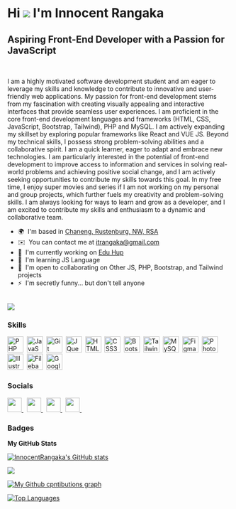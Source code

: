 Hi ![](https://user-images.githubusercontent.com/18350557/176309783-0785949b-9127-417c-8b55-ab5a4333674e.gif) I'm Innocent Rangaka
========================================================================================================================================

Aspiring Front-End Developer with a Passion for JavaScript
----------------------------------------------------------
<br>
<p>I am a highly motivated software development student and am eager to leverage my skills and knowledge to contribute to innovative and user-friendly web applications. My passion for front-end development stems from my fascination with creating visually appealing and interactive interfaces that provide seamless user experiences. I am proficient in the core front-end development languages and frameworks (HTML, CSS, JavaScript, Bootstrap, Tailwind), PHP and MySQL. I am actively expanding my skillset by exploring popular frameworks like React and VUE JS. Beyond my technical skills, I possess strong problem-solving abilities and a collaborative spirit. I am a quick learner, eager to adapt and embrace new technologies. I am particularly interested in the potential of front-end development to improve access to information and services in solving real-world problems and achieving positive social change, and I am actively seeking opportunities to contribute my skills towards this goal. In my free time, I enjoy super movies and series if I am not working on my personal and group projects, which further fuels my creativity and problem-solving skills. I am always looking for ways to learn and grow as a developer, and I am excited to contribute my skills and enthusiasm to a dynamic and collaborative team.<br></p>

* 🌍  I'm based in [Chaneng, Rustenburg, NW, RSA](https://maps.app.goo.gl/EhY3Gr1BPzQCpUjr6)
* ✉️  You can contact me at [itrangaka@gmail.com](mailto:itrangaka@gmail.com)
* 🚀  I'm currently working on [Edu Hup](http://github.com/InnocentRangaka/Edu-Hub.git)
* 🧠  I'm learning JS Language
* 🤝  I'm open to collaborating on Other JS, PHP, Bootstrap, and Tailwind projects
* ⚡  I'm secretly funny... but don't tell anyone
<br>
<a href="https://www.github.com/InnocentRangaka" target="_blank" rel="noreferrer"><img
src="https://img.shields.io/github/followers/InnocentRangaka?logo=github&style=for-the-badge&color=3382ed&labelColor=0f172a" /></a>


### Skills


<p align="left">
<a href="https://www.php.net/" target="_blank" rel="noreferrer"><img src="https://raw.githubusercontent.com/danielcranney/readme-generator/main/public/icons/skills/php-colored.svg" width="36" height="36" alt="PHP" /></a>&nbsp
  <a href="https://developer.mozilla.org/en-US/docs/Web/JavaScript" target="_blank" rel="noreferrer"><img src="https://raw.githubusercontent.com/danielcranney/readme-generator/main/public/icons/skills/javascript-colored.svg" width="36" height="36" alt="JavaScript" /></a>&nbsp
  <a href="https://git-scm.com/" target="_blank" rel="noreferrer"><img src="https://raw.githubusercontent.com/danielcranney/readme-generator/main/public/icons/skills/git-colored.svg" width="36" height="36" alt="Git" /></a>&nbsp
  <a href="https://jquery.com/" target="_blank" rel="noreferrer"><img src="https://raw.githubusercontent.com/danielcranney/readme-generator/main/public/icons/skills/jquery-colored.svg" width="36" height="36" alt="JQuery" /></a>&nbsp
  <a href="https://developer.mozilla.org/en-US/docs/Glossary/HTML5" target="_blank" rel="noreferrer"><img src="https://raw.githubusercontent.com/danielcranney/readme-generator/main/public/icons/skills/html5-colored.svg" width="36" height="36" alt="HTML5" /></a>&nbsp
  <a href="https://www.w3.org/TR/CSS/#css" target="_blank" rel="noreferrer"><img src="https://raw.githubusercontent.com/danielcranney/readme-generator/main/public/icons/skills/css3-colored.svg" width="36" height="36" alt="CSS3" /></a>&nbsp
  <a href="https://getbootstrap.com/" target="_blank" rel="noreferrer"><img src="https://raw.githubusercontent.com/danielcranney/readme-generator/main/public/icons/skills/bootstrap-colored.svg" width="36" height="36" alt="Bootstrap" /></a>&nbsp
  <a href="https://tailwindcss.com/" target="_blank" rel="noreferrer"><img src="https://raw.githubusercontent.com/danielcranney/readme-generator/main/public/icons/skills/tailwindcss-colored.svg" width="36" height="36" alt="TailwindCSS" /></a>&nbsp
  <a href="https://www.mysql.com/" target="_blank" rel="noreferrer"><img src="https://raw.githubusercontent.com/danielcranney/readme-generator/main/public/icons/skills/mysql-colored.svg" width="36" height="36" alt="MySQL" /></a>&nbsp
  <a href="https://www.figma.com/" target="_blank" rel="noreferrer"><img src="https://raw.githubusercontent.com/danielcranney/readme-generator/main/public/icons/skills/figma-colored.svg" width="36" height="36" alt="Figma" /></a>&nbsp
  <a href="https://www.adobe.com/uk/products/photoshop.html" target="_blank" rel="noreferrer"><img src="https://raw.githubusercontent.com/danielcranney/readme-generator/main/public/icons/skills/photoshop-colored.svg" width="36" height="36" alt="Photoshop" /></a>&nbsp
  <a href="https://www.adobe.com/uk/products/illustrator.html" target="_blank" rel="noreferrer"><img src="https://raw.githubusercontent.com/danielcranney/readme-generator/main/public/icons/skills/illustrator-colored.svg" width="36" height="36" alt="Illustrator" /></a>&nbsp
  <a href="https://filebase.com/" target="_blank" rel="noreferrer"><img src="https://raw.githubusercontent.com/danielcranney/readme-generator/main/public/icons/skills/filebase-colored.svg" width="36" height="36" alt="Filebase" /></a>&nbsp
  <a href="https://cloud.google.com/" target="_blank" rel="noreferrer"><img src="https://raw.githubusercontent.com/danielcranney/readme-generator/main/public/icons/skills/googlecloud-colored.svg" width="36" height="36" alt="Google Cloud" /></a>
</p>


### Socials

<p align="left"> 
  <a href="https://www.codepen.io/Innocent-Rangaka" target="_blank" rel="noreferrer"> 
    <picture> 
      <source media="(prefers-color-scheme: dark)" srcset="https://raw.githubusercontent.com/danielcranney/readme-generator/main/public/icons/socials/codepen-dark.svg" /> 
      <source media="(prefers-color-scheme: light)" srcset="https://raw.githubusercontent.com/danielcranney/readme-generator/main/public/icons/socials/codepen.svg" /> 
      <img src="https://raw.githubusercontent.com/danielcranney/readme-generator/main/public/icons/socials/codepen.svg" width="32" height="32" /> 
    </picture> 
  </a>&nbsp
  <a href="https://discord.com/users/1177544204466008124" target="_blank" rel="noreferrer"> 
    <picture> 
      <source media="(prefers-color-scheme: dark)" srcset="https://raw.githubusercontent.com/danielcranney/readme-generator/main/public/icons/socials/discord.svg" /> 
      <source media="(prefers-color-scheme: light)" srcset="https://raw.githubusercontent.com/danielcranney/readme-generator/main/public/icons/socials/discord.svg" /> 
      <img src="https://raw.githubusercontent.com/danielcranney/readme-generator/main/public/icons/socials/discord.svg" width="32" height="32" /> 
    </picture> 
  </a>&nbsp 
  <a href="https://www.github.com/InnocentRangaka" target="_blank" rel="noreferrer"> 
    <picture> 
      <source media="(prefers-color-scheme: dark)" srcset="https://raw.githubusercontent.com/danielcranney/readme-generator/main/public/icons/socials/github-dark.svg" /> 
      <source media="(prefers-color-scheme: light)" srcset="https://raw.githubusercontent.com/danielcranney/readme-generator/main/public/icons/socials/github.svg" /> 
      <img src="https://raw.githubusercontent.com/danielcranney/readme-generator/main/public/icons/socials/github.svg" width="32" height="32" /> 
    </picture> 
  </a>&nbsp 
  <a href="https://www.x.com/itrangaka" target="_blank" rel="noreferrer"> 
    <picture> 
      <source media="(prefers-color-scheme: dark)" srcset="https://raw.githubusercontent.com/danielcranney/readme-generator/main/public/icons/socials/twitter-dark.svg" /> 
      <source media="(prefers-color-scheme: light)" srcset="https://raw.githubusercontent.com/danielcranney/readme-generator/main/public/icons/socials/twitter.svg" /> 
      <img src="https://raw.githubusercontent.com/danielcranney/readme-generator/main/public/icons/socials/twitter.svg" width="32" height="32" /> 
    </picture> 
  </a>&nbsp
</p>


### Badges

<b>My GitHub Stats</b>

<a href="http://www.github.com/InnocentRangaka"><img src="https://github-readme-stats.vercel.app/api?username=InnocentRangaka&show_icons=true&hide=&count_private=true&title_color=3382ed&text_color=ffffff&icon_color=3382ed&bg_color=0f172a&hide_border=true&show_icons=true" alt="InnocentRangaka's GitHub stats" /></a>

<a href="http://www.github.com/InnocentRangaka"><img src="https://github-readme-streak-stats.herokuapp.com/?user=InnocentRangaka&stroke=ffffff&background=0f172a&ring=3382ed&fire=3382ed&currStreakNum=ffffff&currStreakLabel=3382ed&sideNums=ffffff&sideLabels=ffffff&dates=ffffff&hide_border=true" /></a>

[![My Github cpntibutions graph](https://github-readme-activity-graph.vercel.app/graph?username=InnocentRangaka&theme=react&bg_color=0f172a&line=3382ed&point=3382ed&title_color=3382ed&hide_border=true&custom_title=Commit%20Graph)](https://github.com/InnocentRangaka/github-readme-activity-graph)

<a href="https://github.com/InnocentRangaka" align="left"><img src="https://github-readme-stats.vercel.app/api/top-langs/?username=InnocentRangaka&langs_count=10&title_color=3382ed&text_color=ffffff&icon_color=3382ed&bg_color=0f172a&hide_border=true&locale=en&custom_title=Top%20%Languages" alt="Top Languages" /></a>
